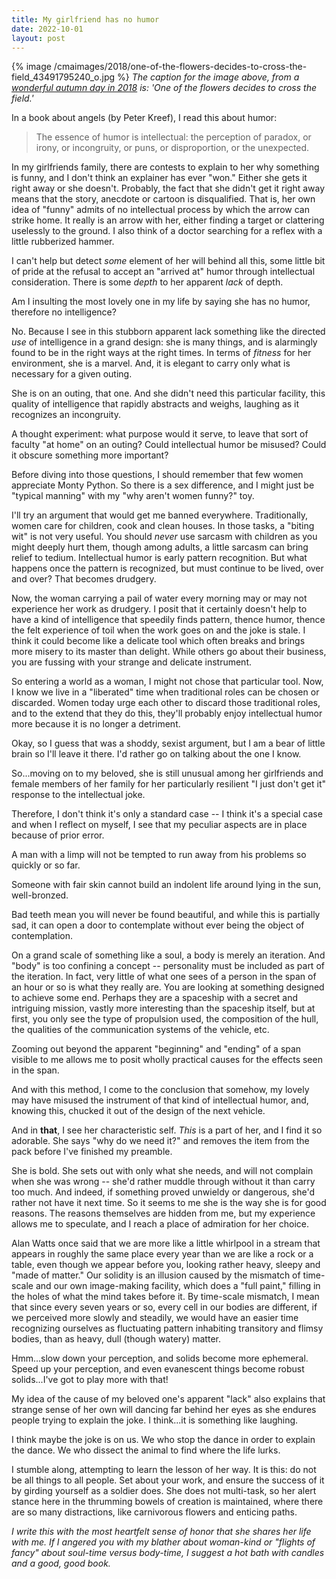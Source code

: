 ```yaml
---
title: My girlfriend has no humor
date: 2022-10-01
layout: post
---
```


{% image /cmaimages/2018/one-of-the-flowers-decides-to-cross-the-field_43491795240_o.jpg %}
*The caption for the image above, from a [wonderful autumn day in 2018](/cma/2018/rettenstein.html)
is: 'One of the flowers decides to cross the field.'*

In a book about angels (by Peter Kreef), I read this about humor:

> The essence of humor is intellectual: the perception of paradox, or irony,
> or incongruity, or puns, or disproportion, or the unexpected.

In my girlfriends family, there are contests to explain to her why something is
funny, and I don't think an explainer has ever "won." Either she gets it right
away or she doesn't. Probably, the fact that she didn't get it right away means
that the story, anecdote or cartoon is disqualified. That is, her own idea of
"funny" admits of no intellectual process by which the arrow can strike home.
It really is an arrow with her, either finding a target or clattering uselessly
to the ground. I also think of a doctor searching for a reflex with a little
rubberized hammer.

I can't help but detect *some* element of her will behind all this, some little
bit of pride at the refusal to accept an "arrived at" humor through
intellectual consideration. There is some *depth* to her apparent *lack* of
depth.

Am I insulting the most lovely one in my life by saying she has no humor,
therefore no intelligence?

No. Because I see in this stubborn apparent lack something like the directed
*use* of intelligence in a grand design: she is many things, and is alarmingly
found to be in the right ways at the right times. In terms of *fitness* for her
environment, she is a marvel. And, it is elegant to carry only what is
necessary for a given outing.

She is on an outing, that one. And she didn't need this particular facility,
this quality of intelligence that rapidly abstracts and weighs, laughing as it
recognizes an incongruity.

A thought experiment: what purpose would it serve, to leave that sort of
faculty "at home" on an outing? Could intellectual humor be misused? Could it
obscure something more important?

Before diving into those questions, I should remember that few women appreciate
Monty Python. So there is a sex difference, and I might just be "typical
manning" with my "why aren't women funny?" toy.

I'll try an argument that would get me banned everywhere. Traditionally, women
care for children, cook and clean houses. In those tasks, a "biting wit" is not
very useful. You should *never* use sarcasm with children as you might deeply
hurt them, though among adults, a little sarcasm can bring relief to tedium.
Intellectual humor is early pattern recognition. But what happens once the
pattern is recognized, but must continue to be lived, over and over? That
becomes drudgery.

Now, the woman carrying a pail of water every morning may or may not experience
her work as drudgery. I posit that it certainly doesn't help to have a kind of
intelligence that speedily finds pattern, thence humor, thence the felt
experience of toil when the work goes on and the joke is stale. I think it
could become like a delicate tool which often breaks and brings more misery to
its master than delight. While others go about their business, you are fussing
with your strange and delicate instrument.

So entering a world as a woman, I might not chose that particular tool. Now, I
know we live in a "liberated" time when traditional roles can be chosen or
discarded. Women today urge each other to discard those traditional roles, and
to the extend that they do this, they'll probably enjoy intellectual humor more
because it is no longer a detriment.

Okay, so I guess that was a shoddy, sexist argument, but I am a bear of little
brain so I'll leave it there. I'd rather go on talking about the one I know.

So...moving on to my beloved, she is still unusual among her girlfriends and
female members of her family for her particularly resilient "I just don't get
it" response to the intellectual joke.

Therefore, I don't think it's only a standard case -- I think it's a special
case and when I reflect on myself, I see that my peculiar aspects are in place
because of prior error.

A man with a limp will not be tempted to run away from his problems so quickly
or so far.

Someone with fair skin cannot build an indolent life around lying in the sun,
well-bronzed.

Bad teeth mean you will never be found beautiful, and while this is partially
sad, it can open a door to contemplate without ever being the object of
contemplation.

On a grand scale of something like a soul, a body is merely an iteration. And
"body" is too confining a concept -- personality must be included as part of
the iteration. In fact, very little of what one sees of a person in the span of
an hour or so is what they really are. You are looking at something designed to
achieve some end. Perhaps they are a spaceship with a secret and intriguing
mission, vastly more interesting than the spaceship itself, but at first, you
only see the type of propulsion used, the composition of the hull, the
qualities of the communication systems of the vehicle, etc.

Zooming out beyond the apparent "beginning" and "ending" of a span visible to
me allows me to posit wholly practical causes for the effects seen in the span.

And with this method, I come to the conclusion that somehow, my lovely may have
misused the instrument of that kind of intellectual humor, and, knowing this,
chucked it out of the design of the next vehicle.

And in **that**, I see her characteristic self. *This* is a part of her, and I
find it so adorable. She says "why do we need it?" and removes the item from
the pack before I've finished my preamble.

She is bold. She sets out with only what she needs, and will not complain when
she was wrong -- she'd rather muddle through without it than carry too much.
And indeed, if something proved unwieldy or dangerous, she'd rather not have it
next time. So it seems to me she is the way she is for good reasons. The
reasons themselves are hidden from me, but my experience allows me to
speculate, and I reach a place of admiration for her choice.

Alan Watts once said that we are more like a little whirlpool in a stream that
appears in roughly the same place every year than we are like a rock or a
table, even though we appear before you, looking rather heavy, sleepy and "made
of matter." Our solidity is an illusion caused by the mismatch of time-scale
and our own image-making facility, which does a "full paint," filling in the
holes of what the mind takes before it. By time-scale mismatch, I mean that
since every seven years or so, every cell in our bodies are different, if we
perceived more slowly and steadily, we would have an easier time recognizing
ourselves as fluctuating pattern inhabiting transitory and flimsy bodies, than
as heavy, dull (though watery) matter.

Hmm...slow down your perception, and solids become more ephemeral. Speed up
your perception, and even evanescent things become robust solids...I've got to
play more with that!

My idea of the cause of my beloved one's apparent "lack" also explains that
strange sense of her own will dancing far behind her eyes as she endures people
trying to explain the joke. I think...it is something like laughing.

I think maybe the joke is on us. We who stop the dance in order to explain the
dance. We who dissect the animal to find where the life lurks.

I stumble along, attempting to learn the lesson of her way. It is this: do not
be all things to all people. Set about your work, and ensure the success of it
by girding yourself as a soldier does. She does not multi-task, so her alert
stance here in the thrumming bowels of creation is maintained, where there are
so many distractions, like carnivorous flowers and enticing paths.

*I write this with the most heartfelt sense of honor that she shares her life
with me. If I angered you with my blather about woman-kind or "flights of
fancy" about soul-time versus body-time, I suggest a hot bath with candles and
a good, good book.*

